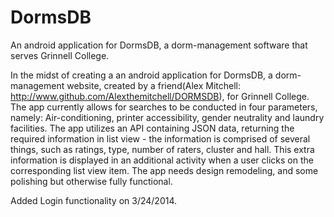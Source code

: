 DormsDB
=======

An android application for DormsDB, a dorm-management software that serves Grinnell College.


In the midst of creating a an android application for DormsDB, a dorm-management website, created by a friend(Alex Mitchell:  http://www.github.com/Alexthemitchell/DORMSDB), for Grinnell College. The app currently allows for searches to be conducted in four parameters, namely: Air-conditioning, printer accessibility, gender neutrality and laundry facilities. The app utilizes an API containing JSON data, returning the required information in list view - the information is comprised of several things, such as ratings, type, number of raters, cluster and hall. This extra information is displayed in an additional activity when a user clicks on the corresponding list view item.  The app needs design remodeling, and some polishing but otherwise fully functional. 

Added Login functionality on 3/24/2014.
